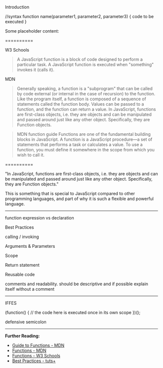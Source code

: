 Introduction


//syntax
function name(parameter1, parameter2, parameter3) {
  code to be executed
}


Some placeholder content:

==========

W3 Schools
> A JavaScript function is a block of code designed to perform a particular task. A JavaScript function is executed when "something" invokes it (calls it).

MDN
> Generally speaking, a function is a "subprogram" that can be called by code external (or internal in the case of recursion) to the function. Like the program itself, a function is composed of a sequence of statements called the function body. Values can be passed to a function, and the function can return a value. In JavaScript, functions are first-class objects, i.e. they are objects and can be manipulated and passed around just like any other object. Specifically, they are Function objects.

> MDN function guide
Functions are one of the fundamental building blocks in JavaScript. A function is a JavaScript procedure—a set of statements that performs a task or calculates a value. To use a function, you must define it somewhere in the scope from which you wish to call it.

==========

"In JavaScript, functions are first-class objects, i.e. they are objects and can be manipulated and passed around just like any other object. Specifically, they are Function objects."

This is something that is special to JavaScript compared to other programming languages, and part of why it is such a flexible and powerful language.


---




function expression vs declaration


Best Practices


calling / invoking


Arguments & Parameters


Scope


Return statement


Reusable code


comments and readability. should be descriptive and if possible explain itself without a comment






---

IFFES

(function() {
  // the code here is executed once in its own scope
})();

defensive semicolon

---







**Further Reading:**

- [Guide to Functions - MDN](https://developer.mozilla.org/en-US/docs/Web/JavaScript/Guide/Functions)
- [Functions - MDN](https://developer.mozilla.org/en-US/docs/Web/JavaScript/Reference/Functions)
- [Functions - W3 Schools](http://www.w3schools.com/js/js_functions.asp)
- [Best Practices - tuts+](http://code.tutsplus.com/tutorials/top-15-best-practices-for-writing-super-readable-code--net-8118)